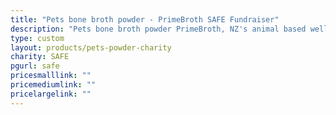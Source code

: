 ```yaml
---
title: "Pets bone broth powder - PrimeBroth SAFE Fundraiser"
description: "Pets bone broth powder PrimeBroth, NZ's animal based wellness drink for pets"
type: custom
layout: products/pets-powder-charity
charity: SAFE
pgurl: safe
pricesmalllink: ""
pricemediumlink: ""
pricelargelink: ""
---
```

